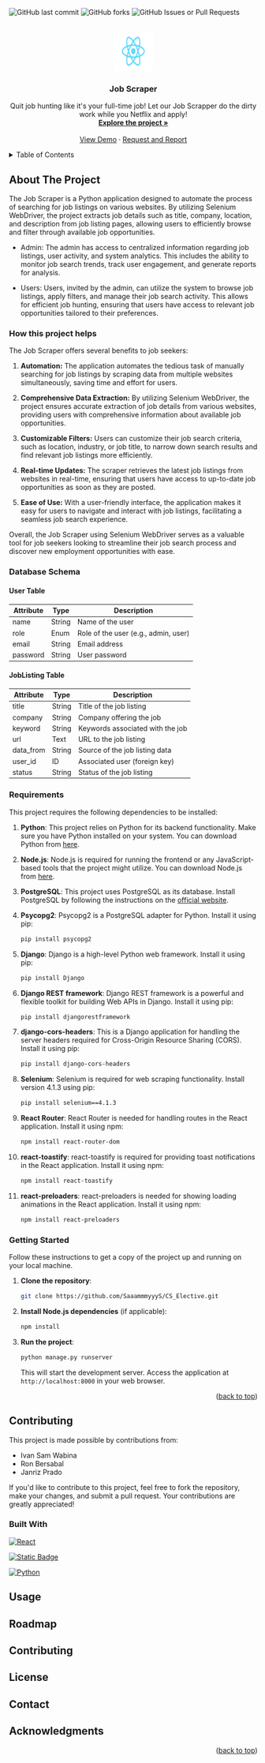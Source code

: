 ![GitHub last commit](https://img.shields.io/github/last-commit/SaaammmyyyS/CS_Elective?style=for-the-badge&logo=Github)
![GitHub forks](https://img.shields.io/github/forks/SaaammmyyyS/CS_Elective?style=for-the-badge&logo=Github)
![GitHub Issues or Pull Requests](https://img.shields.io/github/issues/SaaammmyyyS/CS_Elective?style=for-the-badge&logo=github)


<!-- PROJECT LOGO -->
<br />
<div align="center">
  <a href="https://github.com/SaaammmyyyS/CS_Elective">
    <img src="frontend/src/imgs/logo.svg" alt="Logo" width="80" height="80">
  </a>

  <h3 align="center">Job Scraper</h3>

  <p align="center">
     Quit job hunting like it's your full-time job! Let our Job Scrapper do the dirty work while you Netflix and apply!
    <br />
    <a href="https://github.com/SaaammmyyyS/CS_Elective"><strong>Explore the project »</strong></a>
    <br />
    <br />
    <a href="https://github.com/SaaammmyyyS/CS_Elective">View Demo</a>
    ·
    <a href="https://github.com/SaaammmyyyS/CS_Elective/issues">Request and Report</a>

  </p>
</div>



<!-- TABLE OF CONTENTS -->
<details>
  <summary>Table of Contents</summary>
  <ol>
    <li>
      <a href="#about-the-project">About The Project</a>
      <ul>
        <li><a href="#how-this-project-helps">How this project helps</a></li>
        <li><a href="#built-with">Built With</a></li>
      </ul>
    </li>
    <li><a href="#requirements">Requirements</a></li>
    <li><a href="#getting-started">Getting Started</a></li>
    <li><a href="#usage">Usage</a></li>
    <li><a href="#roadmap">Roadmap</a></li>
    <li><a href="#contributing">Contributing</a></li>
    <li><a href="#license">License</a></li>
    <li><a href="#contact">Contact</a></li>
    <li><a href="#acknowledgments">Acknowledgments</a></li>
  </ol>
</details>



<!-- ABOUT THE PROJECT -->
## About The Project
The Job Scraper is a Python application designed to automate the process of searching for job listings on various websites. By utilizing Selenium WebDriver, the project extracts job details such as title, company, location, and description from job listing pages, allowing users to efficiently browse and filter through available job opportunities.

* Admin: The admin has access to centralized information regarding job listings, user activity, and system analytics. This includes the ability to monitor job search trends, track user engagement, and generate reports for analysis.

 * Users: Users, invited by the admin, can utilize the system to browse job listings, apply filters, and manage their job search activity. This allows for efficient job hunting, ensuring that users have access to relevant job opportunities tailored to their preferences.

### How this project helps
The Job Scraper offers several benefits to job seekers:

1. **Automation:** The application automates the tedious task of manually searching for job listings by scraping data from multiple websites simultaneously, saving time and effort for users.

2. **Comprehensive Data Extraction:** By utilizing Selenium WebDriver, the project ensures accurate extraction of job details from various websites, providing users with comprehensive information about available job opportunities.

3. **Customizable Filters:** Users can customize their job search criteria, such as location, industry, or job title, to narrow down search results and find relevant job listings more efficiently.

4. **Real-time Updates:** The scraper retrieves the latest job listings from websites in real-time, ensuring that users have access to up-to-date job opportunities as soon as they are posted.

5. **Ease of Use:** With a user-friendly interface, the application makes it easy for users to navigate and interact with job listings, facilitating a seamless job search experience.

Overall, the Job Scraper using Selenium WebDriver serves as a valuable tool for job seekers looking to streamline their job search process and discover new employment opportunities with ease.

### Database Schema

#### User Table
| Attribute | Type    | Description        |
|-----------|---------|--------------------|
| name      | String  | Name of the user   |
| role      | Enum    | Role of the user (e.g., admin, user) |
| email     | String  | Email address      |
| password  | String  | User password      |

#### JobListing Table
| Attribute  | Type   | Description                       |
|------------|--------|-----------------------------------|
| title      | String | Title of the job listing          |
| company    | String | Company offering the job          |
| keyword    | String | Keywords associated with the job  |
| url        | Text   | URL to the job listing            |
| data_from  | String | Source of the job listing data    |
| user_id    | ID     | Associated user (foreign key)     |
| status     | String | Status of the job listing         |




### Requirements

This project requires the following dependencies to be installed:

1. **Python**: This project relies on Python for its backend functionality. Make sure you have Python installed on your system. You can download Python from [here](https://www.python.org/downloads/).

2. **Node.js**: Node.js is required for running the frontend or any JavaScript-based tools that the project might utilize. You can download Node.js from [here](https://nodejs.org/).

3. **PostgreSQL**: This project uses PostgreSQL as its database. Install PostgreSQL by following the instructions on the [official website](https://www.postgresql.org/download/).

4. **Psycopg2**: Psycopg2 is a PostgreSQL adapter for Python. Install it using pip:

    ```bash
    pip install psycopg2
    ```

5. **Django**: Django is a high-level Python web framework. Install it using pip:

    ```bash
    pip install Django
    ```

6. **Django REST framework**: Django REST framework is a powerful and flexible toolkit for building Web APIs in Django. Install it using pip:

    ```bash
    pip install djangorestframework
    ```

7. **django-cors-headers**: This is a Django application for handling the server headers required for Cross-Origin Resource Sharing (CORS). Install it using pip:

    ```bash
    pip install django-cors-headers
    ```

8. **Selenium**: Selenium is required for web scraping functionality. Install version 4.1.3 using pip:

    ```bash
    pip install selenium==4.1.3
    ```

9. **React Router**: React Router is needed for handling routes in the React application. Install it using npm:

    ```bash
    npm install react-router-dom
    ```

10. **react-toastify**: react-toastify is required for providing toast notifications in the React application. Install it using npm:

    ```bash
    npm install react-toastify
    ```

11. **react-preloaders**: react-preloaders is needed for showing loading animations in the React application. Install it using npm:

    ```bash
    npm install react-preloaders
    ```

### Getting Started

Follow these instructions to get a copy of the project up and running on your local machine.

1. **Clone the repository**:

    ```bash
    git clone https://github.com/SaaammmyyyS/CS_Elective.git
    ```

2. **Install Node.js dependencies** (if applicable):

    ```bash
    npm install
    ```

3. **Run the project**:

    ```bash
    python manage.py runserver
    ```

    This will start the development server. Access the application at `http://localhost:8000` in your web browser.


<p align="right">(<a href="#top">back to top</a>)</p>

## Contributing

This project is made possible by contributions from:

- Ivan Sam Wabina
- Ron Bersabal
- Janriz Prado

If you'd like to contribute to this project, feel free to fork the repository, make your changes, and submit a pull request. Your contributions are greatly appreciated!



### Built With
[![React](https://img.shields.io/badge/React-20232A?style=for-the-badge&logo=react&logoColor=61DAFB)](https://react.dev/)

[![Static Badge](https://img.shields.io/badge/Django-black?style=for-the-badge&logo=Django&link=https%3A%2F%2Fwww.djangoproject.com%2F)](https://www.djangoproject.com/)

[![Python](https://img.shields.io/badge/Python-3776AB?style=for-the-badge&logo=python&logoColor=white)](https://www.python.org/)

<!-- USAGE EXAMPLES -->
## Usage




<!-- ROADMAP -->
## Roadmap




<!-- CONTRIBUTING -->
## Contributing




<!-- LICENSE -->
## License





<!-- CONTACT -->
## Contact






<!-- ACKNOWLEDGMENTS -->
## Acknowledgments


<p align="right">(<a href="#top">back to top</a>)</p>
